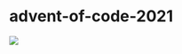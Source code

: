 # advent-of-code-2021
![](https://cdn.catawiki.net/assets/marketing/landing_page/block/images-attachments/2515-9778929babea58dd8894ff8d17be988ad2ca858f-og_image.jpg)
